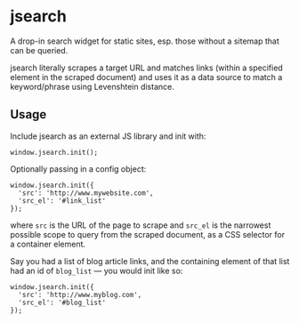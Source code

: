 # jsearch

A drop-in search widget for static sites, esp. those without a sitemap that can be queried.

jsearch literally scrapes a target URL and matches links (within a specified element in the scraped document) and uses it as a data source to match a keyword/phrase using Levenshtein distance.

## Usage
Include jsearch as an external JS library and init with:

    window.jsearch.init();
    
Optionally passing in a config object:

    window.jsearch.init({
      'src': 'http://www.mywebsite.com',
      'src_el': '#link_list'
    });
    
where `src` is the URL of the page to scrape and `src_el` is the narrowest possible scope to query from the scraped document, as a CSS selector for a container element.

Say you had a list of blog article links, and the containing element of that list had an id of `blog_list` — you would init like so:

    window.jsearch.init({
      'src': 'http://www.myblog.com',
      'src_el': '#blog_list'
    });
